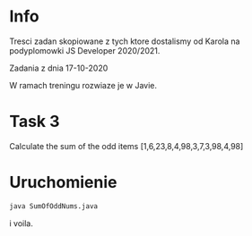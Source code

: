 # Info

Tresci zadan skopiowane z tych ktore dostalismy od Karola na podyplomowki JS Developer 2020/2021.

Zadania z dnia 17-10-2020

W ramach treningu rozwiaze je w Javie.

# Task 3

Calculate the sum of the odd items [1,6,23,8,4,98,3,7,3,98,4,98]

# Uruchomienie

```bash
java SumOfOddNums.java
```

i voila.
